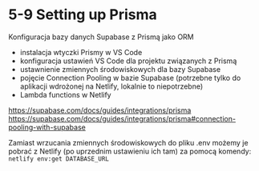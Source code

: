 # 5-9 Setting up Prisma

Konfiguracja bazy danych Supabase z Prismą jako ORM
- instalacja wtyczki Prismy w VS Code
- konfiguracja ustawień VS Code dla projektu związanych z Prismą
- ustawnienie zmiennych środowiskowych dla bazy Supabase
- pojęcie Connection Pooling w bazie Supabase (potrzebne tylko do aplikacji wdrożonej na Netlify, lokalnie to niepotrzebne)
- Lambda functions w Netlify

https://supabase.com/docs/guides/integrations/prisma
https://supabase.com/docs/guides/integrations/prisma#connection-pooling-with-supabase

Zamiast wrzucania zmiennych środowiskowych do pliku .env możemy je pobrać z Netlify (po uprzednim ustawieniu ich tam) za pomocą komendy: `netlify env:get DATABASE_URL`

